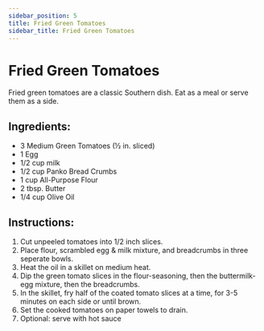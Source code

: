 ```yaml
---
sidebar_position: 5
title: Fried Green Tomatoes
sidebar_title: Fried Green Tomatoes
---
```


# Fried Green Tomatoes 
Fried green tomatoes are a classic Southern dish. Eat as a meal or serve them as a side.

## Ingredients:
 - 3 Medium Green Tomatoes (½ in. sliced)
 - 1 Egg
 - 1/2 cup milk
 - 1/2 cup Panko Bread Crumbs 
 - 1 cup All-Purpose Flour
 - 2 tbsp. Butter
 - 1/4 cup Olive Oil

## Instructions:
 1. Cut unpeeled tomatoes into 1/2 inch slices.
 2. Place flour, scrambled egg & milk mixture, and breadcrumbs in three seperate bowls.
 3. Heat the oil in a skillet on medium heat. 
 4. Dip the green tomato slices in the flour-seasoning, then the buttermilk-egg mixture, then the breadcrumbs.
 5. In the skillet, fry half of the coated tomato slices at a time, for 3-5 minutes on each side or until brown.
 6. Set the cooked tomatoes on paper towels to drain.
 7. Optional: serve with hot sauce